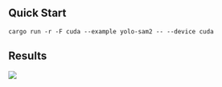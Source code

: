 ## Quick Start

```shell
cargo run -r -F cuda --example yolo-sam2 -- --device cuda
```

## Results

![](https://github.com/jamjamjon/assets/releases/download/sam/demo-yolo-sam.png)
